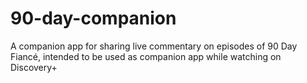 # 90-day-companion
A companion app for sharing live commentary on episodes of 90 Day Fiancé, intended to be used as companion app while watching on Discovery+

